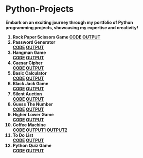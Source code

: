 # Python-Projects
<b> Embark on an exciting journey through my portfolio of Python programming projects, showcasing my expertise and creativity! <b>
<ol>
<b>
<li>Rock Paper Scissors Game  <a href="Rock-Paper-Scissors_Game.py"> CODE</a> <a href="Output Of codes/Rock Paper Scissors game python code output.png"> OUTPUT</a> </li>
<li>Password Generator</li> <a href="Password_Generator.py"> CODE</a> <a href="Output Of codes/Output of Password Generator code.png"> OUTPUT</a>
<li>Hangman Game</li> <a href="Hangman_Game.py"> CODE</a> <a href="Output Of codes/Hangman Output.txt"> OUTPUT</a>
<li>Caesar Cipher</li> <a href="Caesar_Cipher.py"> CODE</a> <a href="Output Of codes/Caesar Cipher Output.png"> OUTPUT</a>
<li>Basic Calculator</li> <a href="Basic_Calculator.py"> CODE</a> <a href="Output Of codes/Basic Calculator Output.png"> OUTPUT</a>
<li>Black Jack Game</li> <a href="Black_Jack_Game.py"> CODE</a> <a href="Output Of codes/Output Black Jack game.png"> OUTPUT</a>
<li>Silent Auction</li> <a href="Silent_Auction.py"> CODE</a> <a href="Output Of codes/Silent Auction Output.mp4"> OUTPUT</a>
<li>Guess The Number</li> <a href="Guess_the_number.py"> CODE</a> <a href="Output Of codes/Guess the number output -Easy level.png"> OUTPUT</a>
<li>Higher Lower Game</li> <a href="Higher-Lower_Game.py"> CODE</a> <a href="Output Of codes/Higher-Lower Output.png"> OUTPUT</a>
<li>Coffee Machine</li> <a href="Coffee_Machine.py"> CODE</a> <a href="Output Of codes/Coffee machine output-1.png"> OUTPUT1</a> <a href="Output Of codes/Coffee machine output-2.png"> OUTPUT2</a>
<li>To Do List</li> <a href="To_Do_List.py"> CODE</a> <a href="Output Of codes/To Do List Output.txt"> OUTPUT</a>
<li>Python Quiz Game</li> <a href="Python_Quiz_Game.py"> CODE</a> <a href="Output Of codes/Python Quiz Game Output.txt"> OUTPUT</a>
</b>
</ol>
